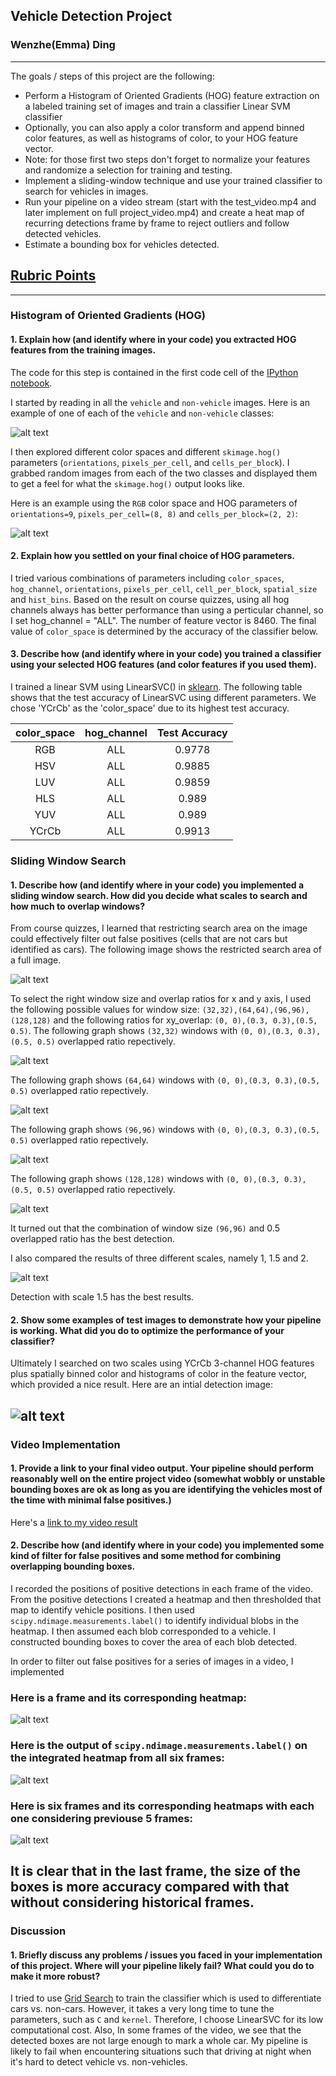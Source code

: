 ## Vehicle Detection Project
### Wenzhe(Emma) Ding
---
The goals / steps of this project are the following:

* Perform a Histogram of Oriented Gradients (HOG) feature extraction on a labeled training set of images and train a classifier Linear SVM classifier
* Optionally, you can also apply a color transform and append binned color features, as well as histograms of color, to your HOG feature vector. 
* Note: for those first two steps don't forget to normalize your features and randomize a selection for training and testing.
* Implement a sliding-window technique and use your trained classifier to search for vehicles in images.
* Run your pipeline on a video stream (start with the test_video.mp4 and later implement on full project_video.mp4) and create a heat map of recurring detections frame by frame to reject outliers and follow detected vehicles.
* Estimate a bounding box for vehicles detected.

[//]: # (Image References)
[image1]: ./output_images/car_not_car.png
[image2]: ./output_images/HOG_example.png
[image3]: ./output_images/sliding_windows.png
[image4]: ./output_images/window_size0.png
[image5]: ./output_images/window_size1.png
[image6]: ./output_images/window_size2.png
[image7]: ./output_images/window_size3.png
[image8]: ./output_images/initial_detection.png
[image9]: ./output_images/scale.png
[image10]: ./output_images/bboxes_and_heat.png
[image11]: ./output_images/output_bboxes.png
[image12]: ./output_images/comparison_hist_frames.png
[video1]: ./project_video_detection.mp4

## [Rubric Points](https://review.udacity.com/#!/rubrics/513/view) 
---

### Histogram of Oriented Gradients (HOG)

#### 1. Explain how (and identify where in your code) you extracted HOG features from the training images.

The code for this step is contained in the first code cell of the [IPython notebook](SDC_nanodegree/CarND-Vehicle-Detection/CarND-Vehicle-Detection.ipynb).  

I started by reading in all the `vehicle` and `non-vehicle` images.  Here is an example of one of each of the `vehicle` and `non-vehicle` classes:

![alt text][image1]

I then explored different color spaces and different `skimage.hog()` parameters (`orientations`, `pixels_per_cell`, and `cells_per_block`).  I grabbed random images from each of the two classes and displayed them to get a feel for what the `skimage.hog()` output looks like.

Here is an example using the `RGB` color space and HOG parameters of `orientations=9`, `pixels_per_cell=(8, 8)` and `cells_per_block=(2, 2)`:

![alt text][image2]

#### 2. Explain how you settled on your final choice of HOG parameters.

I tried various combinations of parameters including `color_spaces`, `hog_channel`, `orientations`, `pixels_per_cell`, `cell_per_block`, `spatial_size` and `hist_bins`. Based on the result on course quizzes, using all hog channels always has better performance than using a perticular channel, so I set hog_channel = "ALL". The number of feature vector is 8460. The final value of `color_space` is determined by the accuracy of the classifier below.

#### 3. Describe how (and identify where in your code) you trained a classifier using your selected HOG features (and color features if you used them).

I trained a linear SVM using LinearSVC() in [sklearn](http://scikit-learn.org/stable/modules/generated/sklearn.svm.LinearSVC.html). The following table shows that the test accuracy of LinearSVC using different parameters. We chose 'YCrCb' as the 'color_space' due to its highest test accuracy.

| color_space         		|     hog_channel	        					| Test Accuracy |
|:---------------------:|:-------------------------------:| :-----------------------------------:| 
| RGB         		| ALL   							| 0.9778|
| HSV    	| ALL 	|0.9885|
| LUV					|	ALL											|0.9859|
| HLS	      	| ALL				|0.989|
| YUV    |  ALL			|0.989|
| YCrCb    |  ALL			|0.9913|

### Sliding Window Search

#### 1. Describe how (and identify where in your code) you implemented a sliding window search.  How did you decide what scales to search and how much to overlap windows?

From course quizzes, I learned that restricting search area on the image could effectively filter out false positives (cells that are not cars but identified as cars). The following image shows the restricted search area of a full image.

![alt text][image3]

To select the right window size and overlap ratios for x and y axis, I used the following possible values for window size: `(32,32),(64,64),(96,96),(128,128)` and the following ratios for xy_overlap: `(0, 0),(0.3, 0.3),(0.5, 0.5)`. The following graph shows `(32,32)` windows with `(0, 0),(0.3, 0.3),(0.5, 0.5)` overlapped ratio repectively.

![alt text][image4]

The following graph shows `(64,64)` windows with `(0, 0),(0.3, 0.3),(0.5, 0.5)` overlapped ratio repectively.

![alt text][image5]

The following graph shows `(96,96)` windows with `(0, 0),(0.3, 0.3),(0.5, 0.5)` overlapped ratio repectively.

![alt text][image6]


The following graph shows `(128,128)` windows with `(0, 0),(0.3, 0.3),(0.5, 0.5)` overlapped ratio repectively.

![alt text][image7]

It turned out that the combination of window size `(96,96)` and 0.5 overlapped ratio has the best detection. 

I also compared the results of three different scales, namely 1, 1.5 and 2.

![alt text][image8]

Detection with scale 1.5 has the best results.

#### 2. Show some examples of test images to demonstrate how your pipeline is working.  What did you do to optimize the performance of your classifier?

Ultimately I searched on two scales using YCrCb 3-channel HOG features plus spatially binned color and histograms of color in the feature vector, which provided a nice result.  Here are an intial detection image:

![alt text][image9]
---

### Video Implementation

#### 1. Provide a link to your final video output.  Your pipeline should perform reasonably well on the entire project video (somewhat wobbly or unstable bounding boxes are ok as long as you are identifying the vehicles most of the time with minimal false positives.)
Here's a [link to my video result](./project_video_detection.mp4)


#### 2. Describe how (and identify where in your code) you implemented some kind of filter for false positives and some method for combining overlapping bounding boxes.

I recorded the positions of positive detections in each frame of the video. From the positive detections I created a heatmap and then thresholded that map to identify vehicle positions.  I then used `scipy.ndimage.measurements.label()` to identify individual blobs in the heatmap. I then assumed each blob corresponded to a vehicle. I constructed bounding boxes to cover the area of each blob detected.  

In order to filter out false positives for a series of images in a video, I implemented 

### Here is a frame and its corresponding heatmap:

![alt text][image10]

### Here is the output of `scipy.ndimage.measurements.label()` on the integrated heatmap from all six frames:

![alt text][image11]

### Here is six frames and its corresponding heatmaps with each one considering previouse 5 frames:

![alt text][image12]

It is clear that in the last frame, the size of the boxes is more accuracy compared with that without considering historical frames.
---

### Discussion

#### 1. Briefly discuss any problems / issues you faced in your implementation of this project.  Where will your pipeline likely fail?  What could you do to make it more robust?

I tried to use [Grid Search](http://scikit-learn.org/stable/modules/generated/sklearn.model_selection.GridSearchCV.html) to train the classifier which is used to differentiate cars vs. non-cars. However, it takes a very long time to tune the parameters, such as `C` and `kernel`. Therefore, I choose LinearSVC for its low computational cost. Also, In some frames of the video, we see that the detected boxes are not large enough to mark a whole car. My pipeline is likely to fail when encountering situations such that driving at night when it's hard to detect vehicle vs. non-vehicles. 

